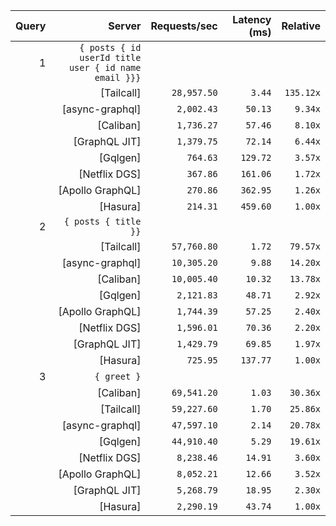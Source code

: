 <!-- PERFORMANCE_RESULTS_START -->

| Query | Server | Requests/sec | Latency (ms) | Relative |
|-------:|--------:|--------------:|--------------:|---------:|
| 1 | `{ posts { id userId title user { id name email }}}` |
|| [Tailcall] | `28,957.50` | `3.44` | `135.12x` |
|| [async-graphql] | `2,002.43` | `50.13` | `9.34x` |
|| [Caliban] | `1,736.27` | `57.46` | `8.10x` |
|| [GraphQL JIT] | `1,379.75` | `72.14` | `6.44x` |
|| [Gqlgen] | `764.63` | `129.72` | `3.57x` |
|| [Netflix DGS] | `367.86` | `161.06` | `1.72x` |
|| [Apollo GraphQL] | `270.86` | `362.95` | `1.26x` |
|| [Hasura] | `214.31` | `459.60` | `1.00x` |
| 2 | `{ posts { title }}` |
|| [Tailcall] | `57,760.80` | `1.72` | `79.57x` |
|| [async-graphql] | `10,305.20` | `9.88` | `14.20x` |
|| [Caliban] | `10,005.40` | `10.32` | `13.78x` |
|| [Gqlgen] | `2,121.83` | `48.71` | `2.92x` |
|| [Apollo GraphQL] | `1,744.39` | `57.25` | `2.40x` |
|| [Netflix DGS] | `1,596.01` | `70.36` | `2.20x` |
|| [GraphQL JIT] | `1,429.79` | `69.85` | `1.97x` |
|| [Hasura] | `725.95` | `137.77` | `1.00x` |
| 3 | `{ greet }` |
|| [Caliban] | `69,541.20` | `1.03` | `30.36x` |
|| [Tailcall] | `59,227.60` | `1.70` | `25.86x` |
|| [async-graphql] | `47,597.10` | `2.14` | `20.78x` |
|| [Gqlgen] | `44,910.40` | `5.29` | `19.61x` |
|| [Netflix DGS] | `8,238.46` | `14.91` | `3.60x` |
|| [Apollo GraphQL] | `8,052.21` | `12.66` | `3.52x` |
|| [GraphQL JIT] | `5,268.79` | `18.95` | `2.30x` |
|| [Hasura] | `2,290.19` | `43.74` | `1.00x` |

<!-- PERFORMANCE_RESULTS_END -->
